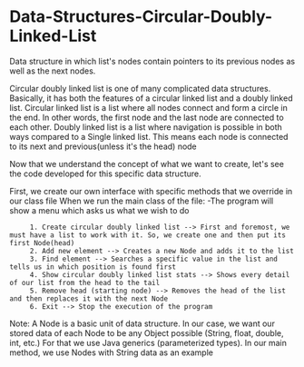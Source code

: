 # Data-Structures-Circular-Doubly-Linked-List
Data structure in which list's nodes contain pointers to its previous nodes as well as the next nodes.

Circular doubly linked list is one of many complicated data structures.
Basically, it has both the features of a circular linked list and a doubly linked list.
Circular linked list is a list where all nodes connect and form a circle in the end. In other words, the first node and the last node are connected to each other.
Doubly linked list is a list where navigation is possible in both ways compared to a Single linked list.
This means each node is connected to its next and previous(unless it's the head) node

Now that we understand the concept of what we want to create, let's see the code developed for this specific data structure.

First, we create our own interface with specific methods that we override in our class file
When we run the main class of the file:
-The program will show a menu which asks us what we wish to do

         1. Create circular doubly linked list --> First and foremost, we must have a list to work with it. So, we create one and then put its first Node(head)
         2. Add new element --> Creates a new Node and adds it to the list
         3. Find element --> Searches a specific value in the list and tells us in which position is found first
         4. Show circular doubly linked list stats --> Shows every detail of our list from the head to the tail
         5. Remove head (starting node) --> Removes the head of the list and then replaces it with the next Node
         6. Exit --> Stop the execution of the program

Note: A Node is a basic unit of data structure. In our case, we want our stored data of each Node to be any Object possible (String, float, double, int, etc.)
      For that we use Java generics (parameterized types).
      In our main method, we use Nodes with String data as an example

